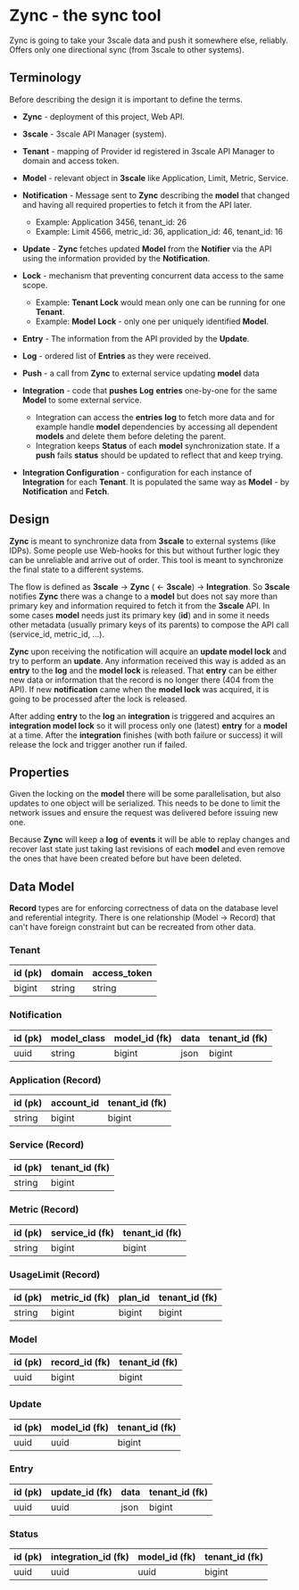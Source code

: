 # Zync - the sync tool

Zync is going to take your 3scale data and push it somewhere else, reliably. Offers only one directional sync (from 3scale to other systems).

## Terminology

Before describing the design it is important to define the terms.

* **Zync** - deployment of this project, Web API.


* **3scale** - 3scale API Manager (system).
* **Tenant** - mapping of Provider id registered in 3scale API Manager to domain and access token.
* **Model** - relevant object in **3scale** like Application, Limit, Metric, Service.
* **Notification** - Message sent to **Zync** describing the **model** that changed and having all required properties to fetch it from the API later.
  * Example: Application 3456, tenant_id: 26
  * Example: Limit 4566, metric_id: 36, application_id: 46, tenant_id: 16
* **Update** - **Zync** fetches updated **Model** from the **Notifier** via the API using the information provided by the **Notification**.
* **Lock** - mechanism that preventing concurrent data access to the same scope.
  * Example: **Tenant Lock** would mean only one can be running for one **Tenant**.
  * Example: **Model** **Lock** - only one per uniquely identified **Model**.
* **Entry** - The information from the API provided by the **Update**.
* **Log** - ordered list of **Entries** as they were received.
* **Push** - a call from **Zync** to external service updating **model** data
* **Integration** - code that **pushes** **Log** **entries** one-by-one for the same **Model** to some external service.
  * Integration can access the **entries** **log** to fetch more data and for example handle **model** dependencies by accessing all dependent **models** and delete them before deleting the parent.
  * Integration keeps **Status** of each **model** synchronization state. If a **push** fails **status** should be updated to reflect that and keep trying.
* **Integration Configuration** - configuration for each instance of **Integration** for each **Tenant**. It is populated the same way as **Model** - by **Notification** and **Fetch**.

## Design

**Zync** is meant to synchronize data from **3scale** to external systems (like IDPs). Some people use Web-hooks  for this but without further logic they can be unreliable and arrive out of order. This tool is meant to synchronize the final state to a different systems.

The flow is defined as **3scale** -> **Zync** ( <- **3scale**) -> **Integration**. So **3scale** notifies **Zync** there was a change to a **model** but does not say more than primary key and information required to fetch it from the **3scale** API. In some cases **model** needs just its primary key (**id**) and in some it needs other metadata (usually primary keys of its parents) to compose the API call (service_id, metric_id, …).

**Zync** upon receiving the notification will acquire an **update model lock** and try to perform an **update**. Any information received this way is added as an **entry** to the **log** and the **model lock** is released. That **entry** can be either new data or information that the record is no longer there (404 from the API). If new **notification** came when the **model lock** was acquired, it is going to be processed after the lock is released.

After adding **entry** to the **log** an **integration** is triggered and acquires an **integration model lock** so it will process only one (latest) **entry** for a **model** at a time. After the **integration** finishes (with both failure or success) it will release the lock and trigger another run if failed.

## Properties

Given the locking on the **model** there will be some parallelisation, but also updates to one object will be serialized. This needs to be done to limit the network issues and ensure the request was delivered before issuing new one. 

Because **Zync** will keep a **log** of **events** it will be able to replay changes and recover last state just taking last revisions of each **model** and even remove the ones that have been created before but have been deleted.

## Data Model

**Record** types are for enforcing correctness of data on the database level and referential integrity. There is one relationship (Model -> Record) that can't have foreign constraint but can be recreated from other data.

### Tenant

| id (pk) | domain | access_token |
| ------- | ------ | ------------ |
| bigint  | string | string       |

### Notification

| id (pk) | model_class | model_id (fk) | data | tenant_id (fk) |
| ------- | ----------- | ------------- | ---- | -------------- |
| uuid    | string      | bigint        | json | bigint         |

### Application (Record)

| id (pk) | account_id | tenant_id (fk) |
| ------- | ---------- | -------------- |
| string  | bigint     | bigint         |

### Service (Record)

| id (pk) | tenant_id (fk) |
| ------- | -------------- |
| string  | bigint         |

### Metric (Record)

| id (pk) | service_id (fk) | tenant_id (fk) |
| ------- | --------------- | -------------- |
| string  | bigint          | bigint         |

### UsageLimit (Record)

| id (pk) | metric_id (fk) | plan_id | tenant_id (fk) |
| ------- | -------------- | ------- | -------------- |
| string  | bigint         | bigint  | bigint         |

### Model

| id (pk) | record_id (fk) | tenant_id (fk) |
| ------- | -------------- | -------------- |
| uuid    | bigint         | bigint         |

### Update 

| id (pk) | model_id (fk) | tenant_id (fk) |
| ------- | ------------- | -------------- |
| uuid    | uuid          | bigint         |

### Entry

| id (pk) | update_id (fk) | data | tenant_id (fk) |
| ------- | -------------- | ---- | -------------- |
| uuid    | uuid           | json | bigint         |

### Status

| id (pk) | integration_id (fk) | model_id (fk) | tenant_id (fk) |
| ------- | ------------------- | ------------- | -------------- |
| uuid    | uuid                | uuid          | bigint         |

